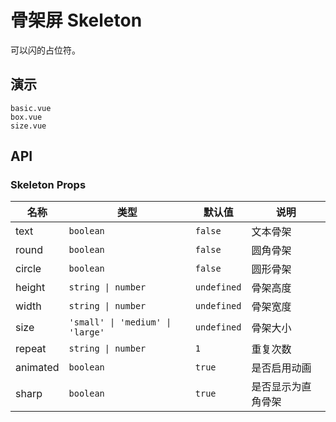 # 骨架屏 Skeleton

可以闪的占位符。

## 演示

```demo
basic.vue
box.vue
size.vue
```

## API

### Skeleton Props

| 名称 | 类型 | 默认值 | 说明 |
| --- | --- | --- | --- |
| text | `boolean` | `false` | 文本骨架 |
| round | `boolean` | `false` | 圆角骨架 |
| circle | `boolean` | `false` | 圆形骨架 |
| height | `string \| number` | `undefined` | 骨架高度 |
| width | `string \| number` | `undefined` | 骨架宽度 |
| size | `'small' \| 'medium' \| 'large'` | `undefined` | 骨架大小 |
| repeat | `string \| number` | `1` | 重复次数 |
| animated | `boolean` | `true` | 是否启用动画 |
| sharp | `boolean` | `true` | 是否显示为直角骨架 |
